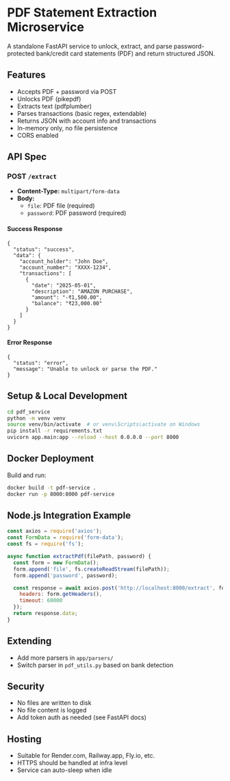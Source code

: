 # PDF Statement Extraction Microservice

A standalone FastAPI service to unlock, extract, and parse password-protected bank/credit card statements (PDF) and return structured JSON.

## Features
- Accepts PDF + password via POST
- Unlocks PDF (pikepdf)
- Extracts text (pdfplumber)
- Parses transactions (basic regex, extendable)
- Returns JSON with account info and transactions
- In-memory only, no file persistence
- CORS enabled

## API Spec

### POST `/extract`
- **Content-Type:** `multipart/form-data`
- **Body:**
  - `file`: PDF file (required)
  - `password`: PDF password (required)

#### Success Response
```
{
  "status": "success",
  "data": {
    "account_holder": "John Doe",
    "account_number": "XXXX-1234",
    "transactions": [
      {
        "date": "2025-05-01",
        "description": "AMAZON PURCHASE",
        "amount": "-₹1,500.00",
        "balance": "₹23,000.00"
      }
    ]
  }
}
```

#### Error Response
```
{
  "status": "error",
  "message": "Unable to unlock or parse the PDF."
}
```

## Setup & Local Development

```bash
cd pdf_service
python -m venv venv
source venv/bin/activate  # or venv\Scripts\activate on Windows
pip install -r requirements.txt
uvicorn app.main:app --reload --host 0.0.0.0 --port 8000
```

## Docker Deployment

Build and run:
```bash
docker build -t pdf-service .
docker run -p 8000:8000 pdf-service
```

## Node.js Integration Example

```js
const axios = require('axios');
const FormData = require('form-data');
const fs = require('fs');

async function extractPdf(filePath, password) {
  const form = new FormData();
  form.append('file', fs.createReadStream(filePath));
  form.append('password', password);

  const response = await axios.post('http://localhost:8000/extract', form, {
    headers: form.getHeaders(),
    timeout: 60000
  });
  return response.data;
}
```

## Extending
- Add more parsers in `app/parsers/`
- Switch parser in `pdf_utils.py` based on bank detection

## Security
- No files are written to disk
- No file content is logged
- Add token auth as needed (see FastAPI docs)

## Hosting
- Suitable for Render.com, Railway.app, Fly.io, etc.
- HTTPS should be handled at infra level
- Service can auto-sleep when idle 
